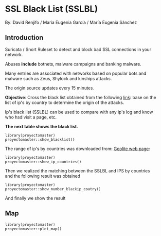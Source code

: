 SSL Black List (SSLBL)
========================================================
By:
David Renjifo /
María Eugenia García /
María Eugenia Sánchez

## **Introduction**

Suricata / Snort Ruleset to detect and block bad SSL connections in your network.

Abuses **include** botnets, malware campaigns and banking malware.

Many entries are associated with networks based on popular bots and malware such as Zeus, Shylock and kinships attacks.

The origin source updates every 15 minutes.

**Objective**: Cross the black list obtained from the following [link](https://sslbl.abuse.ch/blacklist/sslipblacklist_aggressive.rules): base on the list of ip's by country to determine the origin of the attacks.

Ip's black list (SSLBL) can be used to compare with any ip's log and know who had visit a page, etc.


**The next table shows the black list.**





```{r}
library(proyectomaster)
proyectomaster::show_blacklist()
```

The range of ip's by countries was downloaded from: [Geolite web page](http://geolite.maxmind.com/download/geoip/database/GeoIPCountryCSV.zip): 


```{r}
library(proyectomaster)
proyectomaster::show_ip_countries()
```
Then we realized the matching between the SSLBL and IPS by countries and the following result was obtained


```{r}
library(proyectomaster)
proyectomaster::show_number_blackip_coutry()

```
And finally we show the result

## **Map**

```{r}
library(proyectomaster)
proyectomaster::plot_map()
```

